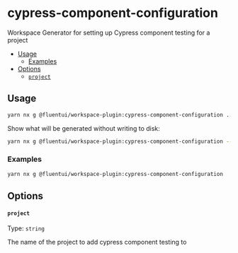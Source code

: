 # cypress-component-configuration

Workspace Generator for setting up Cypress component testing for a project

<!-- toc -->

- [Usage](#usage)
  - [Examples](#examples)
- [Options](#options)
  - [`project`](#project)

<!-- tocstop -->

## Usage

```sh
yarn nx g @fluentui/workspace-plugin:cypress-component-configuration ...
```

Show what will be generated without writing to disk:

```sh
yarn nx g @fluentui/workspace-plugin:cypress-component-configuration --dry-run
```

### Examples

```sh
yarn nx g @fluentui/workspace-plugin:cypress-component-configuration
```

## Options

#### `project`

Type: `string`

The name of the project to add cypress component testing to
